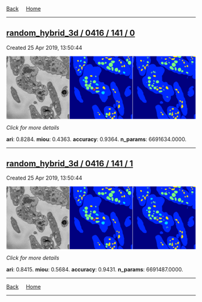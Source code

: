 
[Back](..)&nbsp;&nbsp;&nbsp;&nbsp;&nbsp;[Home](https://leapmanlab.github.io/snapshots)

---

<div class="summary"><a href="0"><h2>random_hybrid_3d / 0416 / 141 / 0</h2></a><p>Created 25 Apr 2019, 13:50:44
</p><a href="0"><img src="0/media/summary.png" align="center"></a><p>
<i>Click for more details</i>
</p></div>

**ari**: 0.8284. **miou**: 0.4363. **accuracy**: 0.9364. **n_params**: 6691634.0000. 

---

<div class="summary"><a href="1"><h2>random_hybrid_3d / 0416 / 141 / 1</h2></a><p>Created 25 Apr 2019, 13:50:44
</p><a href="1"><img src="1/media/summary.png" align="center"></a><p>
<i>Click for more details</i>
</p></div>

**ari**: 0.8415. **miou**: 0.5684. **accuracy**: 0.9431. **n_params**: 6691487.0000. 

---

[Back](..)&nbsp;&nbsp;&nbsp;&nbsp;&nbsp;[Home](https://leapmanlab.github.io/snapshots)

---